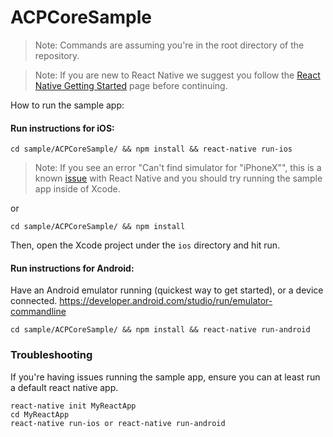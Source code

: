 # ACPCoreSample

> Note: Commands are assuming you're in the root directory of the repository.

> Note: If you are new to React Native we suggest you follow the [React Native Getting Started](<https://facebook.github.io/react-native/docs/getting-started.html>) page before continuing.

How to run the sample app:

#### Run instructions for iOS:

```
cd sample/ACPCoreSample/ && npm install && react-native run-ios
```

> Note: If you see an error "Can't find simulator for "iPhoneX"", this is a known [issue](https://github.com/facebook/react-native/issues/23256) with React Native and you should try running the sample app inside of Xcode.

or
```
cd sample/ACPCoreSample/ && npm install
```
Then, open the Xcode project under the `ios` directory and hit run.

#### Run instructions for Android:

Have an Android emulator running (quickest way to get started), or a device connected. https://developer.android.com/studio/run/emulator-commandline

```
cd sample/ACPCoreSample/ && npm install && react-native run-android
```

### Troubleshooting

If you're having issues running the sample app, ensure you can at least run a default react native app.

```
react-native init MyReactApp
cd MyReactApp
react-native run-ios or react-native run-android
```
